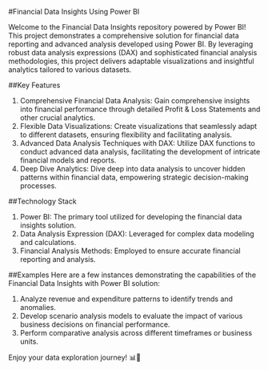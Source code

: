 #Financial Data Insights Using Power BI

Welcome to the Financial Data Insights repository powered by Power BI! This project demonstrates a comprehensive solution for financial data reporting and advanced analysis developed using Power BI. By leveraging robust data analysis expressions (DAX) and sophisticated financial analysis methodologies, this project delivers adaptable visualizations and insightful analytics tailored to various datasets.

##Key Features
1. Comprehensive Financial Data Analysis: Gain comprehensive insights into financial performance through detailed Profit & Loss Statements and other crucial analytics.
2. Flexible Data Visualizations: Create visualizations that seamlessly adapt to different datasets, ensuring flexibility and facilitating analysis.
3. Advanced Data Analysis Techniques with DAX: Utilize DAX functions to conduct advanced data analysis, facilitating the development of intricate financial models and reports.
4. Deep Dive Analytics: Dive deep into data analysis to uncover hidden patterns within financial data, empowering strategic decision-making processes.

##Technology Stack
1. Power BI: The primary tool utilized for developing the financial data insights solution.
2. Data Analysis Expression (DAX): Leveraged for complex data modeling and calculations.
3. Financial Analysis Methods: Employed to ensure accurate financial reporting and analysis.

##Examples
Here are a few instances demonstrating the capabilities of the Financial Data Insights with Power BI solution:

1. Analyze revenue and expenditure patterns to identify trends and anomalies.
2. Develop scenario analysis models to evaluate the impact of various business decisions on financial performance.
3. Perform comparative analysis across different timeframes or business units.

Enjoy your data exploration journey! 📊💼
